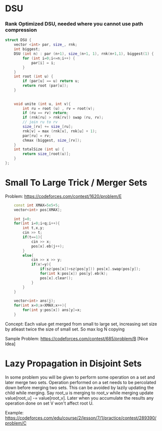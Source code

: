 # DSU
### Rank Optimized DSU, needed where you cannot use path compression 

```cpp
struct DSU {
	vector <int> par, size_, rnk;
	int biggest; 
	DSU (int n) : par (n+1), size_(n+1, 1), rnk(n+1,1), biggest(1) { 
		for (int i=0;i<=n;i++) { 
			par[i] = i;
		}			
	}
	int root (int u) {
		if (par[u] == u) return u; 
		return root (par[u]);
	}
	
 
	void unite (int u, int v){
		int ru = root (u) , rv = root(v); 
		if (ru == rv) return; 
		if (rnk[ru] > rnk[rv]) swap (ru, rv); 
		// join ru to rv 
		size_[rv] += size_[ru];
		rnk[v] = max (rnk[v], rnk[u] + 1); 
		par[ru] = rv; 
		chmax (biggest, size_[rv]); 
	}
	int totalSize (int u) {
		return size_[root(u)]; 
	} 
};
```
# Small To Large Trick / Merger Sets

Problem: https://codeforces.com/contest/1620/problem/E

```cpp
	const int XMAX=5e5+5; 
	vector<int> pos[XMAX];
 
	int j=0;
	for(int i=0;i<q;i++){
		int t,x,y;
		cin >> t;
		if(t==1){
			cin >> x;
			pos[x].eb(j++);
		}
		else{
			cin >> x >> y;
			if(x!=y){
				if(sz(pos[x])>sz(pos[y])) pos[x].swap(pos[y]);
				for(int k:pos[x]) pos[y].eb(k);
				pos[x].clear();
			}
		}
	}
 
	vector<int> ans(j);
	for(int x=0;x<XMAX;x++){
		for(int y:pos[x]) ans[y]=x;
	}
```

Concept: Each value get merged from small to large set, increasing set size by atleast twice the size of small set. So max log N copying

Sample Problem: https://codeforces.com/contest/685/problem/B [Nice Idea]


# Lazy Propagation in Disjoint Sets 

In some problem you will be given to perform some operation on a set and later merge two sets. Operation performed on a set needs to be percolated down before merging two sets. This can be avoided by lazily updating the child while merging. 
Say root_u is merging to root_v while merging update value[root_u] -= value[root_v]. Later when you accumulate the results any operation done on set V won't affect root U. 

Example: https://codeforces.com/edu/course/2/lesson/7/1/practice/contest/289390/problem/C
